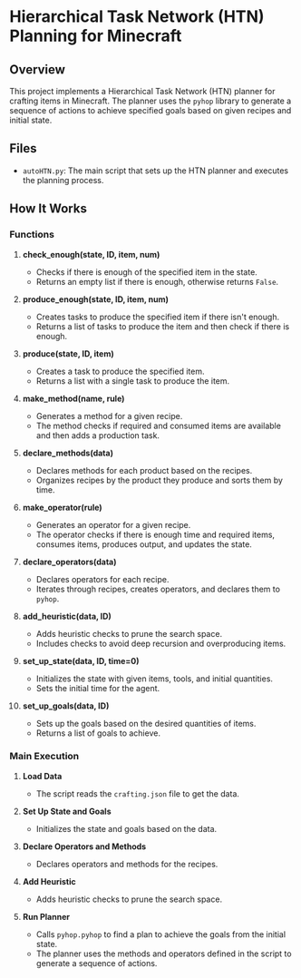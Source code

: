 # Hierarchical Task Network (HTN) Planning for Minecraft

## Overview

This project implements a Hierarchical Task Network (HTN) planner for crafting items in Minecraft. The planner uses the `pyhop` library to generate a sequence of actions to achieve specified goals based on given recipes and initial state.

## Files

- `autoHTN.py`: The main script that sets up the HTN planner and executes the planning process.

## How It Works

### Functions

1. **check_enough(state, ID, item, num)**
   - Checks if there is enough of the specified item in the state.
   - Returns an empty list if there is enough, otherwise returns `False`.

2. **produce_enough(state, ID, item, num)**
   - Creates tasks to produce the specified item if there isn't enough.
   - Returns a list of tasks to produce the item and then check if there is enough.

3. **produce(state, ID, item)**
   - Creates a task to produce the specified item.
   - Returns a list with a single task to produce the item.

4. **make_method(name, rule)**
   - Generates a method for a given recipe.
   - The method checks if required and consumed items are available and then adds a production task.

5. **declare_methods(data)**
   - Declares methods for each product based on the recipes.
   - Organizes recipes by the product they produce and sorts them by time.

6. **make_operator(rule)**
   - Generates an operator for a given recipe.
   - The operator checks if there is enough time and required items, consumes items, produces output, and updates the state.

7. **declare_operators(data)**
   - Declares operators for each recipe.
   - Iterates through recipes, creates operators, and declares them to `pyhop`.

8. **add_heuristic(data, ID)**
   - Adds heuristic checks to prune the search space.
   - Includes checks to avoid deep recursion and overproducing items.

9. **set_up_state(data, ID, time=0)**
   - Initializes the state with given items, tools, and initial quantities.
   - Sets the initial time for the agent.

10. **set_up_goals(data, ID)**
    - Sets up the goals based on the desired quantities of items.
    - Returns a list of goals to achieve.

### Main Execution

1. **Load Data**
   - The script reads the `crafting.json` file to get the data.

2. **Set Up State and Goals**
   - Initializes the state and goals based on the data.

3. **Declare Operators and Methods**
   - Declares operators and methods for the recipes.

4. **Add Heuristic**
   - Adds heuristic checks to prune the search space.

5. **Run Planner**
   - Calls `pyhop.pyhop` to find a plan to achieve the goals from the initial state.
   - The planner uses the methods and operators defined in the script to generate a sequence of actions.
